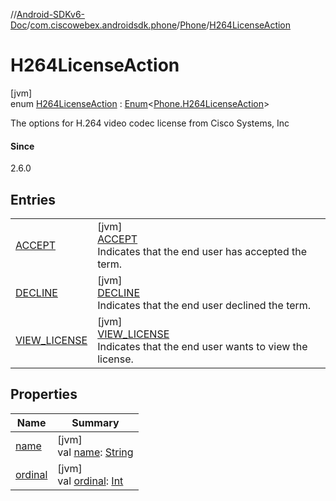 //[Android-SDKv6-Doc](../../../../index.md)/[com.ciscowebex.androidsdk.phone](../../index.md)/[Phone](../index.md)/[H264LicenseAction](index.md)

# H264LicenseAction

[jvm]\
enum [H264LicenseAction](index.md) : [Enum](https://kotlinlang.org/api/latest/jvm/stdlib/kotlin/-enum/index.html)&lt;[Phone.H264LicenseAction](index.md)&gt; 

The options for H.264 video codec license from Cisco Systems, Inc

#### Since

2.6.0

## Entries

| | |
|---|---|
| [ACCEPT](-a-c-c-e-p-t/index.md) | [jvm]<br>[ACCEPT](-a-c-c-e-p-t/index.md)<br>Indicates that the end user has accepted the term. |
| [DECLINE](-d-e-c-l-i-n-e/index.md) | [jvm]<br>[DECLINE](-d-e-c-l-i-n-e/index.md)<br>Indicates that the end user declined the term. |
| [VIEW_LICENSE](-v-i-e-w_-l-i-c-e-n-s-e/index.md) | [jvm]<br>[VIEW_LICENSE](-v-i-e-w_-l-i-c-e-n-s-e/index.md)<br>Indicates that the end user wants to view the license. |

## Properties

| Name | Summary |
|---|---|
| [name](../../../com.ciscowebex.androidsdk.team/-list-team-membership-result/-bad-request/index.md#-372974862%2FProperties%2F-411797461) | [jvm]<br>val [name](../../../com.ciscowebex.androidsdk.team/-list-team-membership-result/-bad-request/index.md#-372974862%2FProperties%2F-411797461): [String](https://kotlinlang.org/api/latest/jvm/stdlib/kotlin/-string/index.html) |
| [ordinal](../../../com.ciscowebex.androidsdk.team/-list-team-membership-result/-bad-request/index.md#-739389684%2FProperties%2F-411797461) | [jvm]<br>val [ordinal](../../../com.ciscowebex.androidsdk.team/-list-team-membership-result/-bad-request/index.md#-739389684%2FProperties%2F-411797461): [Int](https://kotlinlang.org/api/latest/jvm/stdlib/kotlin/-int/index.html) |
